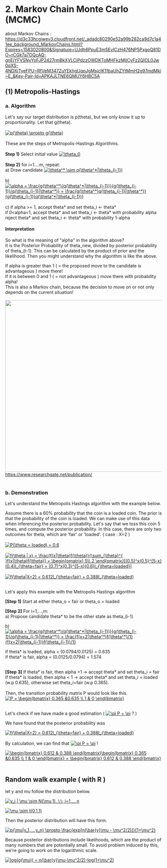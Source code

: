 # 2. Markov Chain Monte Carlo (MCMC)
about Markov Chains : https://d3c33hcgiwev3.cloudfront.net/_adadc80290e52a99b282ca9d7c1a41ee_background_MarkovChains.html?Expires=1583020800&Signature=UJdh6PpuE3m5EvICzH476NP5PxgoQ81DO~rCGk7a7OQcAQ-gnEjYFVSNyYoFJP2427rmBkXVLCiPdzzOWDKToMHFkzMjICyFz2QIOL0Jw0qXS-4NDXiTyeFPU~RfVeM347ZuYEkhgUqpJgMsjclK11baUhZYtMmH2g97mdMki~E_&Key-Pair-Id=APKAJLTNE6QMUY6HBC5A

## (1) Metropolis-Hastings
### a. Algorithm
Let's say our target distribution is p(theta), but we only know it up to proportionality. Let that g(theta).
</br>
</br>
<a href="https://www.codecogs.com/eqnedit.php?latex=p(\theta)&space;\propto&space;g(\theta)" target="_blank"><img src="https://latex.codecogs.com/gif.latex?p(\theta)&space;\propto&space;g(\theta)" title="p(\theta) \propto g(\theta)" /></a>
</br>
</br>
These are the steps of Metropolis-Hastings Algorithms.
</br>
</br>
**Step 1)** Select initial value <a href="https://www.codecogs.com/eqnedit.php?latex=\theta_0" target="_blank"><img src="https://latex.codecogs.com/gif.latex?\theta_0" title="\theta_0" /></a>
</br>
</br>
**Step 2)** for i=1....m, repeat: </br>
a) Draw candidate <a href="https://www.codecogs.com/eqnedit.php?latex=\theta^*&space;\sim&space;q(\theta^*|\theta_{i-1})" target="_blank"><img src="https://latex.codecogs.com/gif.latex?\theta^*&space;\sim&space;q(\theta^*|\theta_{i-1})" title="\theta^* \sim q(\theta^*|\theta_{i-1})" /></a>
</br>
</br>
b) <a href="https://www.codecogs.com/eqnedit.php?latex=\alpha&space;=&space;\frac{g(\theta^*)/q(\theta^*|\theta_{i-1})}{g(\theta_{i-1})/q(\theta_{i-1}|\theta^*)}&space;=&space;\frac{g(\theta^*)q(\theta_{i-1}|\theta^*)}{g(\theta_{i-1})q(\theta^*|\theta_{i-1})}" target="_blank"><img src="https://latex.codecogs.com/gif.latex?\alpha&space;=&space;\frac{g(\theta^*)/q(\theta^*|\theta_{i-1})}{g(\theta_{i-1})/q(\theta_{i-1}|\theta^*)}&space;=&space;\frac{g(\theta^*)q(\theta_{i-1}|\theta^*)}{g(\theta_{i-1})q(\theta^*|\theta_{i-1})}" title="\alpha = \frac{g(\theta^*)/q(\theta^*|\theta_{i-1})}{g(\theta_{i-1})/q(\theta_{i-1}|\theta^*)} = \frac{g(\theta^*)q(\theta_{i-1}|\theta^*)}{g(\theta_{i-1})q(\theta^*|\theta_{i-1})}" /></a>
</br>
</br>
c) if alpha >= 1, accept theta* and set theta_i <- theta* </br>
   if 0<alpha<1, accept theta* and set theta_i <- theta* with probability alpha </br>
                 reject theta* and set theta_i <- theta* with probability 1-alpha
</br>

#### Interpretation
So what is the meaning of "alpha" in the algorithm above? </br>
It is the Posterior Probability of theta_new, divided by posterior probability of theta_(t-1). This can be calculated by the product of 
prior and the likelihood. Then you might understand why the algorithm is like the above.
</br>

If alpha is greater than 1 ( = the proposed move to the candidate is advantageous ) move there! </br>
If it is between 0 and 1 ( = not advantageous ) move there with probability alpha! </br>
This is also a Markov chain, because the decision to move on or not only depends on the current situation!
</br>
</br>
<img src="https://www.researchgate.net/publication/279248766/figure/fig8/AS:668369330126848@1536363074045/Illustration-of-Metropolis-Hastings-M-H-algorithm-explained-in-Figure-1.ppm" width="550" /> </br>
https://www.researchgate.net/publication/
</br>
</br>

### b. Demonstration
Let's understand the Metropolis Hastings algorithm with the example below. 
</br>

Assume there is a 60% probability that the coin is a loaded coin. The prior is that the probability of the coin is loaded. We can make use of this data when inferencing the posterior probability. Let's say that we toss this coin 5 times, and compute 
the posterior probability. In this case, there are only two outcomes for theta, which are 'fair' or 'loaded'. ( case : X=2 )
</br>
</br>
<a href="https://www.codecogs.com/eqnedit.php?latex=P(\theta&space;=&space;loaded)&space;=&space;0.6" target="_blank"><img src="https://latex.codecogs.com/gif.latex?P(\theta&space;=&space;loaded)&space;=&space;0.6" title="P(\theta = loaded) = 0.6" /></a>
</br>
</br>
<a href="https://www.codecogs.com/eqnedit.php?latex=f(\theta&space;|&space;x)&space;=&space;\frac{f(x|\theta)f(\theta)}{\sum_{\theta}^{&space;}f(x|\theta)f(\theta)}&space;=&space;\begin{pmatrix}&space;5\\&space;2&space;\end{pmatrix}[(0.5)^x(0.5)^{5-x}(0.4)I_{\theta=fair}&space;&plus;&space;(0.7)^x(0.3)^{5-x}(0.6)I_{\theta=loaded}]" target="_blank"><img src="https://latex.codecogs.com/gif.latex?f(\theta&space;|&space;x)&space;=&space;\frac{f(x|\theta)f(\theta)}{\sum_{\theta}^{&space;}f(x|\theta)f(\theta)}&space;=&space;\begin{pmatrix}&space;5\\&space;2&space;\end{pmatrix}[(0.5)^x(0.5)^{5-x}(0.4)I_{\theta=fair}&space;&plus;&space;(0.7)^x(0.3)^{5-x}(0.6)I_{\theta=loaded}]" title="f(\theta | x) = \frac{f(x|\theta)f(\theta)}{\sum_{\theta}^{ }f(x|\theta)f(\theta)} = \begin{pmatrix} 5\\ 2 \end{pmatrix}[(0.5)^x(0.5)^{5-x}(0.4)I_{\theta=fair} + (0.7)^x(0.3)^{5-x}(0.6)I_{\theta=loaded}]" /></a>
</br>
</br>
<a href="https://www.codecogs.com/eqnedit.php?latex=f(\theta|X=2)&space;=&space;0.612I_{\theta=fair}&space;&plus;&space;0.388I_{\theta=loaded}" target="_blank"><img src="https://latex.codecogs.com/gif.latex?f(\theta|X=2)&space;=&space;0.612I_{\theta=fair}&space;&plus;&space;0.388I_{\theta=loaded}" title="f(\theta|X=2) = 0.612I_{\theta=fair} + 0.388I_{\theta=loaded}" /></a>
</br>
</br>

Let's apply this example with the Metropolis Hastings algorithm
</br>

**[Step 1]** Start at either theta_o = fair or theta_o = loaded 
</br>

**[Step 2]** For i=1,...,m: </br>
a) Propose candidate theta* to be the other state as theta_(i-1)
</br>

b) <a href="https://www.codecogs.com/eqnedit.php?latex=\alpha&space;=&space;\frac{g(\theta^*)/q(\theta^*|\theta_{i-1})}{g(\theta_{i-1})/q(\theta_{i-1}|\theta^*)}&space;=&space;\frac{f(x=2|\theta^*)f(\theta^*)/1}{f(x=2|\theta_{i-1})f(\theta_{i-1})/1}" target="_blank"><img src="https://latex.codecogs.com/gif.latex?\alpha&space;=&space;\frac{g(\theta^*)/q(\theta^*|\theta_{i-1})}{g(\theta_{i-1})/q(\theta_{i-1}|\theta^*)}&space;=&space;\frac{f(x=2|\theta^*)f(\theta^*)/1}{f(x=2|\theta_{i-1})f(\theta_{i-1})/1}" title="\alpha = \frac{g(\theta^*)/q(\theta^*|\theta_{i-1})}{g(\theta_{i-1})/q(\theta_{i-1}|\theta^*)} = \frac{f(x=2|\theta^*)f(\theta^*)/1}{f(x=2|\theta_{i-1})f(\theta_{i-1})/1}" /></a>
</br>

if theta* is loaded, alpha = (0.0794/0.0125) = 0.635 </br>
if theta* is fair, alpha = (0.0125/0.0794) = 1.574 </br>
</br>

**[Step 3]**
If theta* is fair, then alpha >1 -> accept theta* and set theta_i = fair </br>
If theta* is loaded, then alpha < 1 -> accept theta* and set theta_i = loaded (w.p 0.635),  otherwise set theta_i=fair (w.p 0.365).</br>
</br>
Then, the transition probability matrix P would look like this.
</br>
<a href="https://www.codecogs.com/eqnedit.php?latex=P&space;=&space;\begin{bmatrix}&space;0.365&space;&0.635&space;\\&space;1&space;&&space;0&space;\end{bmatrix}" target="_blank"><img src="https://latex.codecogs.com/gif.latex?P&space;=&space;\begin{bmatrix}&space;0.365&space;&0.635&space;\\&space;1&space;&&space;0&space;\end{bmatrix}" title="P = \begin{bmatrix} 0.365 &0.635 \\ 1 & 0 \end{bmatrix}" /></a>
</br>
</br>

Let's check if we have made a good estimation ( <a href="https://www.codecogs.com/eqnedit.php?latex=\pi&space;P&space;=&space;\pi" target="_blank"><img src="https://latex.codecogs.com/gif.latex?\pi&space;P&space;=&space;\pi" title="\pi P = \pi" /></a> ? )
</br>

We have found that the posterior probability was 
</br>

<a href="https://www.codecogs.com/eqnedit.php?latex=f(\theta|X=2)&space;=&space;0.612I_{\theta=fair}&space;&plus;&space;0.388I_{\theta=loaded}" target="_blank"><img src="https://latex.codecogs.com/gif.latex?f(\theta|X=2)&space;=&space;0.612I_{\theta=fair}&space;&plus;&space;0.388I_{\theta=loaded}" title="f(\theta|X=2) = 0.612I_{\theta=fair} + 0.388I_{\theta=loaded}" /></a>
</br>
</br>
By calculation, we can find that <a href="https://www.codecogs.com/eqnedit.php?latex=\pi&space;P&space;=&space;\pi" target="_blank"><img src="https://latex.codecogs.com/gif.latex?\pi&space;P&space;=&space;\pi" title="\pi P = \pi" /></a> !
</br>

<a href="https://www.codecogs.com/eqnedit.php?latex=\begin{bmatrix}&space;0.612&space;&&space;0.388&space;\end{bmatrix}\begin{bmatrix}&space;0.365&space;&0.635&space;\\&space;1&space;&&space;0&space;\end{bmatrix}&space;=&space;\begin{bmatrix}&space;0.612&space;&&space;0.388&space;\end{bmatrix}" target="_blank"><img src="https://latex.codecogs.com/gif.latex?\begin{bmatrix}&space;0.612&space;&&space;0.388&space;\end{bmatrix}\begin{bmatrix}&space;0.365&space;&0.635&space;\\&space;1&space;&&space;0&space;\end{bmatrix}&space;=&space;\begin{bmatrix}&space;0.612&space;&&space;0.388&space;\end{bmatrix}" title="\begin{bmatrix} 0.612 & 0.388 \end{bmatrix}\begin{bmatrix} 0.365 &0.635 \\ 1 & 0 \end{bmatrix} = \begin{bmatrix} 0.612 & 0.388 \end{bmatrix}" /></a>
</br>
</br>

## Random walk example ( with R )
let y and mu follow the distribution below.
</br>

<a href="https://www.codecogs.com/eqnedit.php?latex=y_i&space;|&space;\mu&space;\sim&space;N(\mu,1),&space;\;\;&space;i=1,...,n" target="_blank"><img src="https://latex.codecogs.com/gif.latex?y_i&space;|&space;\mu&space;\sim&space;N(\mu,1),&space;\;\;&space;i=1,...,n" title="y_i | \mu \sim N(\mu,1), \;\; i=1,...,n" /></a>
</br>

<a href="https://www.codecogs.com/eqnedit.php?latex=\mu&space;\sim&space;t(0,1,1)" target="_blank"><img src="https://latex.codecogs.com/gif.latex?\mu&space;\sim&space;t(0,1,1)" title="\mu \sim t(0,1,1)" /></a>
</br>

Then the posterior distribution will have this form.
</br>

<a href="https://www.codecogs.com/eqnedit.php?latex=p(\mu|y_1,...,y_n)&space;\propto&space;\frac{exp[n(\bar{y}\mu&space;-&space;\mu^2/2)]}{1&plus;\mu^2}" target="_blank"><img src="https://latex.codecogs.com/gif.latex?p(\mu|y_1,...,y_n)&space;\propto&space;\frac{exp[n(\bar{y}\mu&space;-&space;\mu^2/2)]}{1&plus;\mu^2}" title="p(\mu|y_1,...,y_n) \propto \frac{exp[n(\bar{y}\mu - \mu^2/2)]}{1+\mu^2}" /></a>
</br>

Because posterior distributions include likelihoods, which are the product of many numbers that are potentially small. To avoid problem induced by this, we're going to work on the logarithmic scale.
</br>

<a href="https://www.codecogs.com/eqnedit.php?latex=log(g(\mu))&space;=&space;n(\bar{y}\mu-\mu^2/2)-log(1&plus;\mu^2)" target="_blank"><img src="https://latex.codecogs.com/gif.latex?log(g(\mu))&space;=&space;n(\bar{y}\mu-\mu^2/2)-log(1&plus;\mu^2)" title="log(g(\mu)) = n(\bar{y}\mu-\mu^2/2)-log(1+\mu^2)" /></a>
